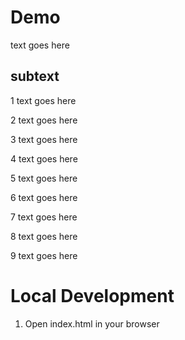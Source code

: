 # Demo

text goes here

## subtext

1 text goes here

2 text goes here

3 text goes here

4 text goes here

5 text goes here

6 text goes here

7 text goes here

8 text goes here

9 text goes here


# Local Development

1. Open index.html in your browser